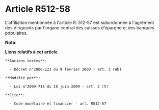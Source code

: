 # Article R512-58

L'affiliation mentionnée à l'article R. 512-57 est subordonnée à l'agrément des dirigeants par l'organe central des caisses
d'épargne et des banques populaires.

**Nota:**



**Liens relatifs à cet article**

	**Anciens textes**:

	  - Décret n°2000-123 du 9 février 2000 - art. 3 (Ab)

	**Modifié par**:

	  - Loi n°2009-715 du 18 juin 2009 - art. 2 (V)

	**Cite**:

	  - Code monétaire et financier - art. R512-57
